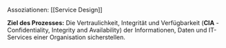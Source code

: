 Assoziationen: [[Service Design]]

**Ziel des Prozesses:**
Die Vertraulichkeit, Integrität und Verfügbarkeit (**CIA** - Confidentiality, Integrity and Availability) der Informationen, Daten und IT-Services einer Organisation sicherstellen.